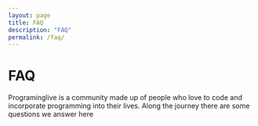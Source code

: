 ```yaml
---
layout: page
title: FAQ
description: "FAQ"
permalink: /faq/
---
```


# FAQ
Programinglive is a community made up of people who love to code and incorporate programming into their lives.
Along the journey there are some questions we answer here